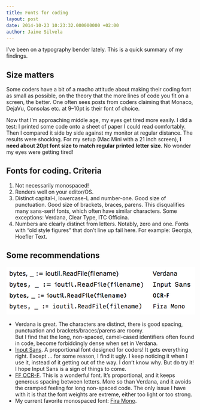 ```yaml
---
title: Fonts for coding
layout: post
date: 2014-10-23 10:23:32.000000000 +02:00
author: Jaime Silvela
---
```


I’ve been on a typography bender lately. This is a quick summary of my findings.

## Size matters

Some coders have a bit of a macho attitude  about making their coding font as small as
possible, on the theory that the more lines of code you fit on a screen, the better.
One often sees posts from coders claiming that Monaco, DejaVu, Consolas etc. at 9–10pt
is their font of choice.

Now that I’m approaching middle age, my eyes get tired more easily. I did a test: I
printed some code onto a sheet of paper I could read comfortably. Then I compared it
side by side against my monitor at regular distance. The results were shocking.
For my setup (Mac Mini with a 21 inch screen),
**I need about 20pt font size to match regular printed letter size**.
No wonder my eyes were getting tired!

## Fonts for coding. Criteria

1. Not necessarily monospaced!
1. Renders well on your editor/OS.
1. Distinct capital-i, lowercase-L and number-one. Good size of punctuation. Good size
  of brackets, braces, parens.
  This disqualifies many sans-serif fonts, which often have similar characters.
  Some exceptions: Verdana, Clear Type, ITC Officina.
1. Numbers are clearly distinct from letters. Notably, zero and one. Fonts
  with “old style figures” that don’t line up fail here. For example: Georgia, Hoefler Text.

## Some recommendations

![Font comparison: Verdana, Input, OCR-F, Fira Mono](/images/Font-comparison.png)

* Verdana is great. The characters are distinct, there is good spacing, punctuation and
  brackets/braces/parens are roomy.\
  But I find that the long, non-spaced, camel-cased identifiers often found in code,
  become forbiddingly dense when set in Verdana.
* [Input Sans](http://input.fontbureau.com/preview). A proportional font designed
  for coders! It gets everything right. Except … for some reason, I find it ugly.
  I keep noticing it when I use it, instead of it getting out of the way. I don’t know why.
  But do try it! I hope Input Sans is a sign of things to come.
* [FF OCR-F](https://www.fontfont.com/fonts/ocr-f). This is a wonderful font. It’s
  proportional, and it keeps generous spacing between letters. More so than Verdana,
  and it avoids the cramped feeling for long non-spaced code. The only issue I have with
  it is that the font weights are extreme, either too light or too strong.
* My current favorite monospaced font: [Fira Mono](http://mozilla.github.io/Fira/).
